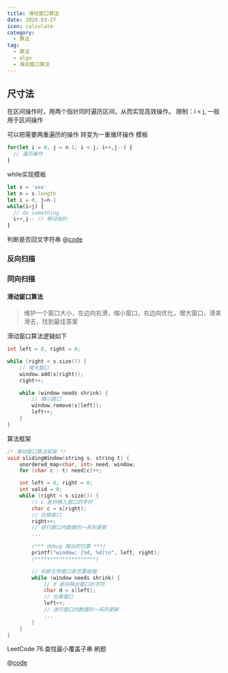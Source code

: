 ```yaml
---
title: 滑动窗口算法
date: 2020-03-27
icon: calculate
category:
  - 算法
tag:
  - 算法
  - algo
  - 滑动窗口算法
---
```



## 尺寸法

在区间操作时，用两个指针同时遍历区间，从而实现高效操作。
限制：i < j, 一般用于区间操作

可以把需要两重遍历的操作 转变为一重循环操作
模板
```js
for(let i = 0, j = n-1; i < j; i++,j--) {
  // 遍历操作
}
```

while实现模板
```js
let s = 'xxx'
let n = s.length
let i = 0, j=n-1
while(i<j) {
  // do something
  i++,j-- // 移动指针
}
```

判断是否回文字符串
@[code](./code/回文字符串.py)

### 反向扫描

### 同向扫描

#### 滑动窗口算法

> 维护一个窗口大小，左边向右滑，缩小窗口，右边向优化，增大窗口，滑来滑去，找到最佳答案

滑动窗口算法逻辑如下
```cpp
int left = 0, right = 0;

while (right < s.size()) {
    // 增大窗口
    window.add(s[right]);
    right++;

    while (window needs shrink) {
        // 缩小窗口
        window.remove(s[left]);
        left++;
    }
}
```

算法框架
```cpp
/* 滑动窗口算法框架 */
void slidingWindow(string s, string t) {
    unordered_map<char, int> need, window;
    for (char c : t) need[c]++;

    int left = 0, right = 0;
    int valid = 0;
    while (right < s.size()) {
        // c 是将移入窗口的字符
        char c = s[right];
        // 右移窗口
        right++;
        // 进行窗口内数据的一系列更新
        ...

        /*** debug 输出的位置 ***/
        printf("window: [%d, %d)\n", left, right);
        /********************/

        // 判断左侧窗口是否要收缩
        while (window needs shrink) {
            // d 是将移出窗口的字符
            char d = s[left];
            // 左移窗口
            left++;
            // 进行窗口内数据的一系列更新
            ...
        }
    }
}
```
LeetCode 76.查找最小覆盖子串 刷题

@[code](./code/slideWindow.py)
